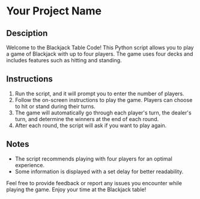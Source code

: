 # Your Project Name

## Desciption
Welcome to the Blackjack Table Code! This Python script allows you to play a game of Blackjack with up to four players. The game uses four decks and includes features such as hitting and standing.

## Instructions
1. Run the script, and it will prompt you to enter the number of players.
2. Follow the on-screen instructions to play the game. Players can choose to hit or stand during their turns.
3. The game will automatically go through each player's turn, the dealer's turn, and determine the winners at the end of each round.
4. After each round, the script will ask if you want to play again.

## Notes
- The script recommends playing with four players for an optimal experience.
- Some information is displayed with a set delay for better readability.

Feel free to provide feedback or report any issues you encounter while playing the game. Enjoy your time at the Blackjack table!
